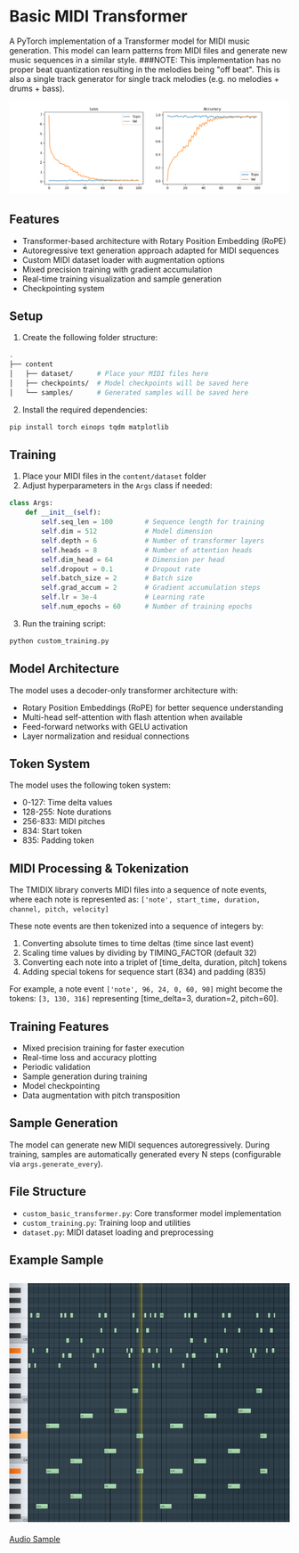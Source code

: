 # Basic MIDI Transformer

A PyTorch implementation of a Transformer model for MIDI music generation. This model can learn patterns from MIDI files and generate new music sequences in a similar style.
###NOTE: This implementation has no proper beat quantization resulting in the melodies being "off beat". 
This is also a single track generator for single track melodies (e.g. no melodies + drums + bass). 

![Training Loss](/training_loss/training_progress.png)

## Features

- Transformer-based architecture with Rotary Position Embedding (RoPE)
- Autoregressive text generation approach adapted for MIDI sequences
- Custom MIDI dataset loader with augmentation options
- Mixed precision training with gradient accumulation
- Real-time training visualization and sample generation
- Checkpointing system

## Setup

1. Create the following folder structure:
```bash
.
├── content
│   ├── dataset/      # Place your MIDI files here
│   ├── checkpoints/  # Model checkpoints will be saved here
│   └── samples/      # Generated samples will be saved here
```

2. Install the required dependencies:
```bash
pip install torch einops tqdm matplotlib
```

## Training

1. Place your MIDI files in the `content/dataset` folder
2. Adjust hyperparameters in the `Args` class if needed:

```python
class Args:
    def __init__(self):
        self.seq_len = 100        # Sequence length for training
        self.dim = 512            # Model dimension
        self.depth = 6            # Number of transformer layers
        self.heads = 8            # Number of attention heads
        self.dim_head = 64        # Dimension per head
        self.dropout = 0.1        # Dropout rate
        self.batch_size = 2       # Batch size
        self.grad_accum = 2       # Gradient accumulation steps
        self.lr = 3e-4            # Learning rate
        self.num_epochs = 60      # Number of training epochs
```

3. Run the training script:
```bash
python custom_training.py
```

## Model Architecture

The model uses a decoder-only transformer architecture with:
- Rotary Position Embeddings (RoPE) for better sequence understanding
- Multi-head self-attention with flash attention when available
- Feed-forward networks with GELU activation
- Layer normalization and residual connections

## Token System

The model uses the following token system:
- 0-127: Time delta values
- 128-255: Note durations  
- 256-833: MIDI pitches
- 834: Start token
- 835: Padding token

## MIDI Processing & Tokenization

The TMIDIX library converts MIDI files into a sequence of note events, where each note is represented as:
`['note', start_time, duration, channel, pitch, velocity]`

These note events are then tokenized into a sequence of integers by:
1. Converting absolute times to time deltas (time since last event)
2. Scaling time values by dividing by TIMING_FACTOR (default 32)
3. Converting each note into a triplet of [time_delta, duration, pitch] tokens
4. Adding special tokens for sequence start (834) and padding (835)

For example, a note event `['note', 96, 24, 0, 60, 90]` might become the tokens: `[3, 130, 316]` representing [time_delta=3, duration=2, pitch=60].

## Training Features

- Mixed precision training for faster execution
- Real-time loss and accuracy plotting
- Periodic validation
- Sample generation during training
- Model checkpointing
- Data augmentation with pitch transposition

## Sample Generation

The model can generate new MIDI sequences autoregressively. During training, samples are automatically generated every N steps (configurable via `args.generate_every`).

## File Structure

- `custom_basic_transformer.py`: Core transformer model implementation
- `custom_training.py`: Training loop and utilities  
- `dataset.py`: MIDI dataset loading and preprocessing

## Example Sample
![Generated Sample](./example_sample/image.png)
-
[Audio Sample](./example_sample/generated_sample.mp3)
